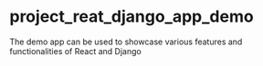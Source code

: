 # project_reat_django_app_demo
The demo app can be used to showcase various features and functionalities of React and Django
